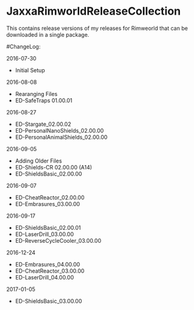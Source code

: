 # JaxxaRimworldReleaseCollection

This contains release versions of my releases for Rimweorld that can be downloaded in a single package.

#ChangeLog:

2016-07-30
* Initial Setup

2016-08-08
* Rearanging Files
* ED-SafeTraps 01.00.01

2016-08-27
* ED-Stargate_02.00.02
* ED-PersonalNanoShields_02.00.00
* ED-PersonalAnimalShields_02.00.00

2016-09-05 
* Adding Older Files
* ED-Shields-CR 02.00.00 (A14)
* ED-ShieldsBasic_02.00.00

2016-09-07 
* ED-CheatReactor_02.00.00
* ED-Embrasures_03.00.00

2016-09-17
* ED-ShieldsBasic_02.00.01
* ED-LaserDrill_03.00.00
* ED-ReverseCycleCooler_03.00.00

2016-12-24
* ED-Embrasures_04.00.00
* ED-CheatReactor_03.00.00
* ED-LaserDrill_04.00.00

2017-01-05
* ED-ShieldsBasic_03.00.00